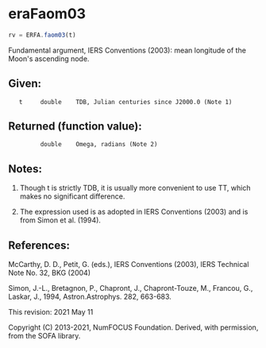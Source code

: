 # eraFaom03

```js
rv = ERFA.faom03(t)
```

Fundamental argument, IERS Conventions (2003):
mean longitude of the Moon's ascending node.

## Given:
```
   t     double    TDB, Julian centuries since J2000.0 (Note 1)
```

## Returned (function value):
```
         double    Omega, radians (Note 2)
```

## Notes:

1) Though t is strictly TDB, it is usually more convenient to use
   TT, which makes no significant difference.

2) The expression used is as adopted in IERS Conventions (2003) and
   is from Simon et al. (1994).

## References:

   McCarthy, D. D., Petit, G. (eds.), IERS Conventions (2003),
   IERS Technical Note No. 32, BKG (2004)

   Simon, J.-L., Bretagnon, P., Chapront, J., Chapront-Touze, M.,
   Francou, G., Laskar, J., 1994, Astron.Astrophys. 282, 663-683.

This revision:  2021 May 11

Copyright (C) 2013-2021, NumFOCUS Foundation.
Derived, with permission, from the SOFA library.
